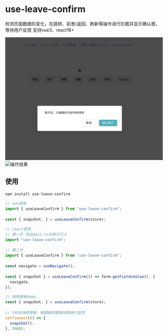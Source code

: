 # use-leave-confirm

检测页面数据的变化，在跳转、前景/返回、刷新等操作进行拦截并显示确认框，等待用户反馈
支持vue3、react18+

![效果](https://github.com/deep-fish-pixel/use-leave-confirm/blob/main/static/preview.jpeg)
![操作效果](https://github.com/deep-fish-pixel/use-leave-confirm/blob/main/static/preview.gif)

## 使用

```bash
npm install use-leave-confirm
```

```ts
// vue使用
import { useLeaveConfirm } from "use-leave-confirm";

const { snapshot, } = useLeaveConfirm(store);

```

```ts
// react使用
// 第一步 先在main.ts的首行引入
import "use-leave-confirm";

// 第二步
import { useLeaveConfirm } from "use-leave-confirm";

const navigate = useNavigate();

const { snapshot } = useLeaveConfirm(() => form.getFieldsValue(), {
  navigate,
});

```


```ts
// 快照更新demo
const { snapshot, } = useLeaveConfirm(store);

// 5秒后快照更新，根据新的数据快照进行监控
setTimeout(() => {
  snapshot();
}, 5000);
```
